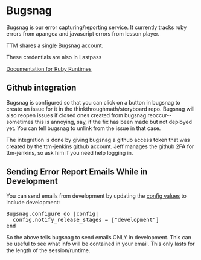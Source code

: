 # Bugsnag

Bugsnag is our error capturing/reporting service. It currently tracks ruby errors from apangea and javascript errors from lesson player.

TTM shares a single Bugsnag account.

These credentials are also in Lastpass

[Documentation for Ruby Runtimes](https://bugsnag.com/docs/notifiers/ruby)

## Github integration

Bugsnag is configured so that you can click on a button in bugsnag to create an issue for it in the thinkthroughmath/storyboard repo. Bugsnag will also reopen issues if closed ones created from bugsnag
reoccur-- sometimes this is annoying, say, if the fix has been made but not deployed yet. You can
tell bugsnag to unlink from the issue in that case.

The integration is done by giving bugsnag a github access token that was created by the ttm-jenkins github account.
Jeff manages the github 2FA for ttm-jenkins, so ask him if you need help logging in.

## Sending Error Report Emails While in Development

You can send emails from development by updating the [config values](https://bugsnag.com/docs/notifiers/ruby#configuration) to include development:

<pre>
Bugsnag.configure do |config|
  config.notify_release_stages = ["development"]
end
</pre>

So the above tells bugsnag to send emails ONLY in development. This can be useful to see what info will be contained in your email. This only lasts for the length of the session/runtime.
